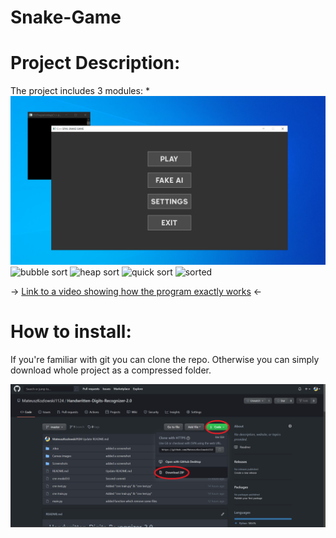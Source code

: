 # Snake-Game

# Project Description:
The project includes 3 modules:
* 
![start](Screenshots//start.png)
![bubble sort](Screenshots//bubble_sort.png)
![heap sort](Screenshots//heap_sort.png)
![quick sort](Screenshots//quick_sort.png)
![sorted](Screenshots//sorted.png)

-> [Link to a video showing how the program exactly works](https://drive.google.com/file/d/1AUq5HGM_vGRmZRU2HOHWQZS6_72ko7sT/view?usp=sharing) <-

# How to install:
If you're familiar with git you can clone the repo. Otherwise you can simply download whole project as a compressed folder.

![download](Screenshots//download.png)

